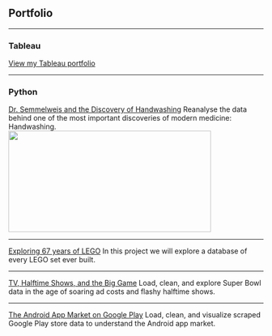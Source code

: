 ## Portfolio

---

### Tableau

[View my Tableau portfolio](https://public.tableau.com/profile/cassandra.tso)

---

### Python

[Dr. Semmelweis and the Discovery of Handwashing](https://github.com/data-248/DataCamp-Projects/blob/master/Dr.%20Semmelweis%20and%20the%20Discovery%20of%20Handwashing/notebook.ipynb)
Reanalyse the data behind one of the most important discoveries of modern medicine: Handwashing.
<br><img src="https://media.npr.org/assets/img/2015/01/08/semmelweis_wide-0110a5c422fb5dfccf675ed9c4fafe877e28f798.jpg?s=1400" width="400" height="200"/>

---
[Exploring 67 years of LEGO](https://github.com/data-248/DataCamp-Projects/blob/master/Exploring%2067%20years%20of%20LEGO/notebook.ipynb)
In this project we will explore a database of every LEGO set ever built.

---
[TV, Halftime Shows, and the Big Game](https://github.com/data-248/DataCamp-Projects/blob/master/TV%2C%20Halftime%20Shows%2C%20and%20the%20Big%20Game/notebook.ipynb)
Load, clean, and explore Super Bowl data in the age of soaring ad costs and flashy halftime shows.

---
[The Android App Market on Google Play](https://github.com/data-248/DataCamp-Projects/blob/master/The%20Android%20App%20Market%20on%20Google%20Play/notebook.ipynb)
Load, clean, and visualize scraped Google Play store data to understand the Android app market.
